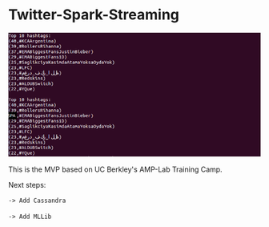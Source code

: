 # Twitter-Spark-Streaming

![Alt text](https://github.com/dhruvpratapsingh/Twitter-Spark-Streaming/blob/master/hashtag.png "Demo")

This is the MVP based on UC Berkley's AMP-Lab Training Camp. 

Next steps:

    -> Add Cassandra
    
    -> Add MLLib
